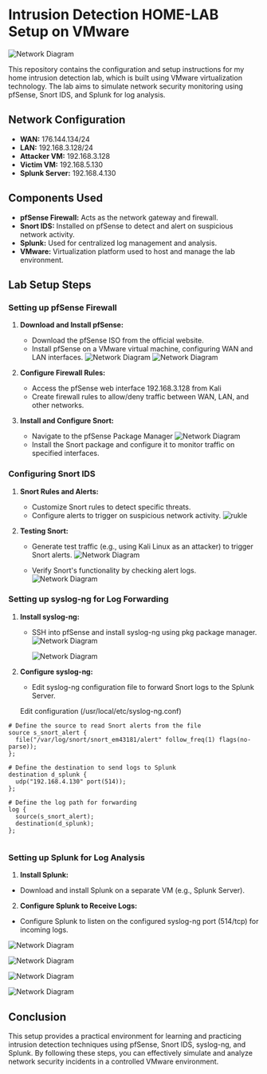 # Intrusion Detection HOME-LAB Setup on VMware
![Network Diagram](images/network.png)


This repository contains the configuration and setup instructions for my home intrusion detection lab, which is built using VMware virtualization technology. The lab aims to simulate network security monitoring using pfSense, Snort IDS, and Splunk for log analysis.

## Network Configuration

- **WAN:** 176.144.134/24
- **LAN:** 192.168.3.128/24
- **Attacker VM:** 192.168.3.128
- **Victim VM:** 192.168.5.130
- **Splunk Server:** 192.168.4.130

## Components Used

- **pfSense Firewall:** Acts as the network gateway and firewall.
- **Snort IDS:** Installed on pfSense to detect and alert on suspicious network activity.
- **Splunk:** Used for centralized log management and analysis.
- **VMware:** Virtualization platform used to host and manage the lab environment.

## Lab Setup Steps

### Setting up pfSense Firewall

1. **Download and Install pfSense:**
   - Download the pfSense ISO from the official website.
   - Install pfSense on a VMware virtual machine, configuring WAN and LAN interfaces.
     ![Network Diagram](images/pf-sense-setup.png)
      ![Network Diagram](images/pf-sense-conf.png)
     

2. **Configure Firewall Rules:**
   - Access the pfSense web interface 192.168.3.128 from Kali
   - Create firewall rules to allow/deny traffic between WAN, LAN, and other networks.

3. **Install and Configure Snort:**
   - Navigate to the pfSense Package Manager
      ![Network Diagram](images/sort_pkg.png)
   - Install the Snort package and configure it to monitor traffic on specified interfaces.

### Configuring Snort IDS

1. **Snort Rules and Alerts:**
   - Customize Snort rules to detect specific threats.
   - Configure alerts to trigger on suspicious network activity.
   ![rukle](images/rule.png)

     

2. **Testing Snort:**
   - Generate test traffic (e.g., using Kali Linux as an attacker) to trigger Snort alerts.
   ![Network Diagram](images/Kali_testing.png)

   - Verify Snort's functionality by checking alert logs.
     ![Network Diagram](images/nmap_scan.png)


### Setting up syslog-ng for Log Forwarding

1. **Install syslog-ng:**
   - SSH into pfSense and install syslog-ng using pkg package manager.
     ![Network Diagram](images/ssh-pfsense.png)
     
     ![Network Diagram](images/install_syslog.png)


2. **Configure syslog-ng:**
   - Edit syslog-ng configuration file to forward Snort logs to the Splunk Server.

   Edit configuration (/usr/local/etc/syslog-ng.conf)


```
# Define the source to read Snort alerts from the file
source s_snort_alert {
  file("/var/log/snort/snort_em43181/alert" follow_freq(1) flags(no-parse));
};

# Define the destination to send logs to Splunk
destination d_splunk {
  udp("192.168.4.130" port(514));
};

# Define the log path for forwarding
log {
  source(s_snort_alert);
  destination(d_splunk);
};


```



### Setting up Splunk for Log Analysis

1. **Install Splunk:**
- Download and install Splunk on a separate VM (e.g., Splunk Server).

2. **Configure Splunk to Receive Logs:**
- Configure Splunk to listen on the configured syslog-ng port (514/tcp) for incoming logs.
  
![Network Diagram](images/solunk1.png)

![Network Diagram](images/splunk2.png)

![Network Diagram](images/splunk3.png)  

![Network Diagram](images/splunk4.png)





## Conclusion

This setup provides a practical environment for learning and practicing intrusion detection techniques using pfSense, Snort IDS, syslog-ng, and Splunk. By following these steps, you can effectively simulate and analyze network security incidents in a controlled VMware environment.






